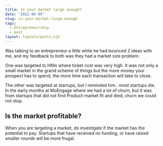 ```yaml
---
title: Is your market large enough? 
date: "2022-06-05"
slug: is-your-market-large-enough
tags: 
  - Entrepreneurship
  - post
layout: layouts/posts.njk
---
```

Was talking to an entrepreneur a little while he had bounced 2 ideas with me, and my feedback to both was they had a market size problem. 

One was targeted to HNIs where ticket cost was very high. It was not only a small market in the grand scheme of things but the more money your prospect has to spend, the more time each transaction will take to close. 

The other was targeted at startups, but I reminded him.. most startups die. In the early months at MoEngage where we had a lot of churn, but it was from startups that did not find Product-market fit and died, churn we could not stop. 

## Is the market profitable?

When you are targeting a market, do investigate if the market has the potential to pay. Startups that have received no funding, or have raised smaller rounds will be more frugal.
